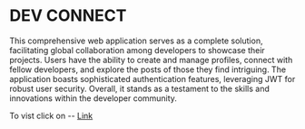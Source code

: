 # DEV CONNECT
This comprehensive web application serves as a complete solution, facilitating global collaboration among developers to showcase their projects. Users have the ability to create and manage profiles, connect with fellow developers, and explore the posts of those they find intriguing. The application boasts sophisticated authentication features, leveraging JWT for robust user security. Overall, it stands as a testament to the skills and innovations within the developer community.

 To vist click on -- [Link](https://devcon-nect.netlify.app/)
